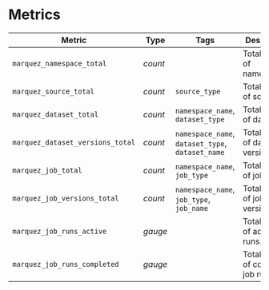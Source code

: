# Metrics

| Metric                           | Type    | Tags                                                       | Description                         |
|----------------------------------|---------|------------------------------------------------------------|-------------------------------------|
| `marquez_namespace_total`        | _count_ |                                                            | Total number of namespaces.         |
| `marquez_source_total`           | _count_ | `source_type`                                              | Total number of sources.            |
| `marquez_dataset_total`          | _count_ | `namespace_name`, <br> `dataset_type`                      | Total number of datasets.           |
| `marquez_dataset_versions_total` | _count_ | `namespace_name`, <br> `dataset_type`, <br> `dataset_name` | Total number of dataset versions.   |
| `marquez_job_total`              | _count_ | `namespace_name`, <br> `job_type`                          | Total number of jobs.               |
| `marquez_job_versions_total`     | _count_ | `namespace_name`, <br> `job_type`, <br> `job_name`         | Total number of job versions.       |
| `marquez_job_runs_active`        | _gauge_ |                                                            | Total number of active job runs.    |
| `marquez_job_runs_completed`     | _gauge_ |                                                            | Total number of completed job runs. |